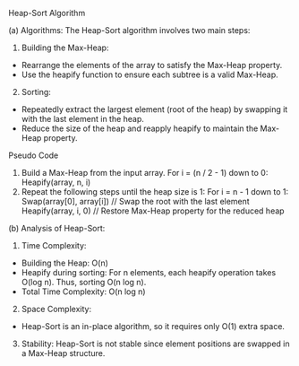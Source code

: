 Heap-Sort Algorithm

(a) Algorithms:
The Heap-Sort algorithm involves two main steps:
1.	Building the Max-Heap:
-	Rearrange the elements of the array to satisfy the Max-Heap property.
-	Use the heapify function to ensure each subtree is a valid Max-Heap.
2.	Sorting:
-	Repeatedly extract the largest element (root of the heap) by swapping it with the last element in the heap.
- Reduce the size of the heap and reapply heapify to maintain the Max-Heap property.   

Pseudo Code
  1. Build a Max-Heap from the input array.
     For i = (n / 2 - 1) down to 0:
         Heapify(array, n, i)
  2. Repeat the following steps until the heap size is 1:
     For i = n - 1 down to 1:
         Swap(array[0], array[i]) // Swap the root with the last element
         Heapify(array, i, 0) // Restore Max-Heap property for the reduced heap


(b) Analysis of Heap-Sort:
1.	Time Complexity:
-	Building the Heap: O(n)
-	Heapify during sorting: For n elements, each  heapify operation takes O(log n). Thus, sorting O(n log n).
-	Total Time Complexity: O(n log n)
2.	Space Complexity:
-	Heap-Sort is an in-place algorithm, so it requires only O(1) extra space.
3.	Stability:
       Heap-Sort is not stable since element positions are swapped in a Max-Heap structure.
